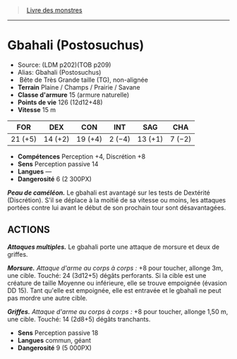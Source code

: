 ﻿> [Livre des monstres](tome_of_beasts.md)

---

# Gbahali (Postosuchus)

- Source: (LDM p202)(TOB p209)
- Alias: Gbahali (Postosuchus)
-  Bête de Très Grande taille (TG), non-alignée
- **Terrain** Plaine / Champs / Prairie / Savane
- **Classe d'armure** 15 (armure naturelle)
- **Points de vie** 126 (12d12+48)
- **Vitesse** 15 m

|FOR|DEX|CON|INT|SAG|CHA|
|---|---|---|---|---|---|
|21 (+5)|14 (+2)|19 (+4)|2 (−4)|13 (+1)|7 (−2)|

- **Compétences** Perception +4, Discrétion +8
- **Sens** Perception passive 14
- **Langues** —
- **Dangerosité** 6 (2 300PX)

**_Peau de caméléon._** Le gbahali est avantagé sur les tests de Dextérité (Discrétion). S'il se déplace à la moitié de sa vitesse ou moins, les attaques portées contre lui avant le début de son prochain tour sont désavantagées.

## ACTIONS

**_Attaques multiples._** Le gbahali porte une attaque de morsure et deux de griffes.

**_Morsure._** _Attaque d'arme au corps à corps :_ +8 pour toucher, allonge 3m, une cible. Touché: 24 (3d12+5) dégâts perforants. Si la cible est une créature de taille Moyenne ou inférieure, elle se trouve empoignée (évasion DD 15). Tant qu'elle est empoignée, elle est entravée et le gbahali ne peut pas mordre une autre cible.

**_Griffes._** _Attaque d'arme au corps à corps :_ +8 pour toucher, allonge 1,50 m, une cible. Touché: 14 (2d8+5) dégâts tranchants.

- **Sens** Perception passive 18
- **Langues** commun, géant
- **Dangerosité** 9 (5 000PX)

